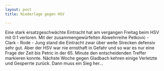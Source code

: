 ```yaml
---
layout: post
title: Niederlage gegen HSV

---
```


Eine stark ersatzgeschwächte Eintracht hat am vergangen Freitag beim HSV mit 0:1 verloren. Mit der zusammengewürfelten Abwehrreihe Petkovic - Clark - Rode - Jung stand die Eintracht zwar über weite Strecken defensiv sehr gut. Aber der HSV war nie ernsthaft in Gefahr und so war es nur eine Frage der Zeit bis Petric in der 65. Minute den entscheidenden Treffer markieren konnte. Nächste Woche gegen Gladbach kehren einige Verletzte und Gesperrte zurück. Dann muss ein Sieg her...


